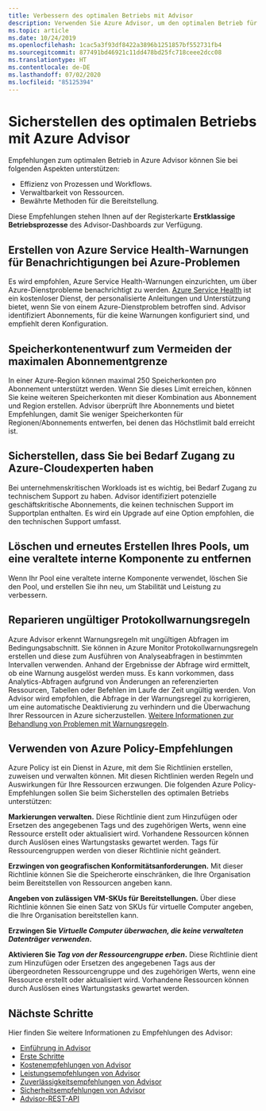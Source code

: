 ```yaml
---
title: Verbessern des optimalen Betriebs mit Advisor
description: Verwenden Sie Azure Advisor, um den optimalen Betrieb für Ihre Azure-Abonnements zu verbessern und weiterzuentwickeln.
ms.topic: article
ms.date: 10/24/2019
ms.openlocfilehash: 1cac5a3f93df8422a3896b1251857bf552731fb4
ms.sourcegitcommit: 877491bd46921c11dd478bd25fc718ceee2dcc08
ms.translationtype: HT
ms.contentlocale: de-DE
ms.lasthandoff: 07/02/2020
ms.locfileid: "85125394"
---
```

# <a name="achieve-operational-excellence-by-using-azure-advisor"></a>Sicherstellen des optimalen Betriebs mit Azure Advisor

Empfehlungen zum optimalen Betrieb in Azure Advisor können Sie bei folgenden Aspekten unterstützen: 
- Effizienz von Prozessen und Workflows.
- Verwaltbarkeit von Ressourcen.
- Bewährte Methoden für die Bereitstellung. 

Diese Empfehlungen stehen Ihnen auf der Registerkarte **Erstklassige Betriebsprozesse** des Advisor-Dashboards zur Verfügung.

## <a name="create-azure-service-health-alerts-to-be-notified-when-azure-problems-affect-you"></a>Erstellen von Azure Service Health-Warnungen für Benachrichtigungen bei Azure-Problemen

Es wird empfohlen, Azure Service Health-Warnungen einzurichten, um über Azure-Dienstprobleme benachrichtigt zu werden. [Azure Service Health](https://azure.microsoft.com/features/service-health/) ist ein kostenloser Dienst, der personalisierte Anleitungen und Unterstützung bietet, wenn Sie von einem Azure-Dienstproblem betroffen sind. Advisor identifiziert Abonnements, für die keine Warnungen konfiguriert sind, und empfiehlt deren Konfiguration.


## <a name="design-your-storage-accounts-to-prevent-reaching-the-maximum-subscription-limit"></a>Speicherkontenentwurf zum Vermeiden der maximalen Abonnementgrenze

In einer Azure-Region können maximal 250 Speicherkonten pro Abonnement unterstützt werden. Wenn Sie dieses Limit erreichen, können Sie keine weiteren Speicherkonten mit dieser Kombination aus Abonnement und Region erstellen. Advisor überprüft Ihre Abonnements und bietet Empfehlungen, damit Sie weniger Speicherkonten für Regionen/Abonnements entwerfen, bei denen das Höchstlimit bald erreicht ist.

## <a name="ensure-you-have-access-to-azure-cloud-experts-when-you-need-it"></a>Sicherstellen, dass Sie bei Bedarf Zugang zu Azure-Cloudexperten haben

Bei unternehmenskritischen Workloads ist es wichtig, bei Bedarf Zugang zu technischem Support zu haben. Advisor identifiziert potenzielle geschäftskritische Abonnements, die keinen technischen Support im Supportplan enthalten. Es wird ein Upgrade auf eine Option empfohlen, die den technischen Support umfasst.

## <a name="delete-and-re-create-your-pool-to-remove-a-deprecated-internal-component"></a>Löschen und erneutes Erstellen Ihres Pools, um eine veraltete interne Komponente zu entfernen

Wenn Ihr Pool eine veraltete interne Komponente verwendet, löschen Sie den Pool, und erstellen Sie ihn neu, um Stabilität und Leistung zu verbessern.

## <a name="repair-invalid-log-alert-rules"></a>Reparieren ungültiger Protokollwarnungsregeln

Azure Advisor erkennt Warnungsregeln mit ungültigen Abfragen im Bedingungsabschnitt. Sie können in Azure Monitor Protokollwarnungsregeln erstellen und diese zum Ausführen von Analyseabfragen in bestimmten Intervallen verwenden. Anhand der Ergebnisse der Abfrage wird ermittelt, ob eine Warnung ausgelöst werden muss. Es kann vorkommen, dass Analytics-Abfragen aufgrund von Änderungen an referenzierten Ressourcen, Tabellen oder Befehlen im Laufe der Zeit ungültig werden. Von Advisor wird empfohlen, die Abfrage in der Warnungsregel zu korrigieren, um eine automatische Deaktivierung zu verhindern und die Überwachung Ihrer Ressourcen in Azure sicherzustellen. [Weitere Informationen zur Behandlung von Problemen mit Warnungsregeln](https://aka.ms/aa_logalerts_queryrepair).

## <a name="use-azure-policy-recommendations"></a>Verwenden von Azure Policy-Empfehlungen

Azure Policy ist ein Dienst in Azure, mit dem Sie Richtlinien erstellen, zuweisen und verwalten können. Mit diesen Richtlinien werden Regeln und Auswirkungen für Ihre Ressourcen erzwungen. Die folgenden Azure Policy-Empfehlungen sollen Sie beim Sicherstellen des optimalen Betriebs unterstützen: 

**Markierungen verwalten.** Diese Richtlinie dient zum Hinzufügen oder Ersetzen des angegebenen Tags und des zugehörigen Werts, wenn eine Ressource erstellt oder aktualisiert wird. Vorhandene Ressourcen können durch Auslösen eines Wartungstasks gewartet werden. Tags für Ressourcengruppen werden von dieser Richtlinie nicht geändert.

**Erzwingen von geografischen Konformitätsanforderungen.** Mit dieser Richtlinie können Sie die Speicherorte einschränken, die Ihre Organisation beim Bereitstellen von Ressourcen angeben kann. 

**Angeben von zulässigen VM-SKUs für Bereitstellungen.** Über diese Richtlinie können Sie einen Satz von SKUs für virtuelle Computer angeben, die Ihre Organisation bereitstellen kann.

**Erzwingen Sie *Virtuelle Computer überwachen, die keine verwalteten Datenträger verwenden*.**

**Aktivieren Sie *Tag von der Ressourcengruppe erben*.** Diese Richtlinie dient zum Hinzufügen oder Ersetzen des angegebenen Tags aus der übergeordneten Ressourcengruppe und des zugehörigen Werts, wenn eine Ressource erstellt oder aktualisiert wird. Vorhandene Ressourcen können durch Auslösen eines Wartungstasks gewartet werden.

## <a name="next-steps"></a>Nächste Schritte

Hier finden Sie weitere Informationen zu Empfehlungen des Advisor:
* [Einführung in Advisor](advisor-overview.md)
* [Erste Schritte](advisor-get-started.md)
* [Kostenempfehlungen von Advisor](advisor-cost-recommendations.md)
* [Leistungsempfehlungen von Advisor](advisor-performance-recommendations.md)
* [Zuverlässigkeitsempfehlungen von Advisor](advisor-high-availability-recommendations.md)
* [Sicherheitsempfehlungen von Advisor](advisor-security-recommendations.md)
* [Advisor-REST-API](https://docs.microsoft.com/rest/api/advisor/)
